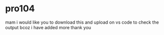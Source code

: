 # pro104
mam i would like you to download this and upload on vs code to check the output bcoz i have added more
thank you
